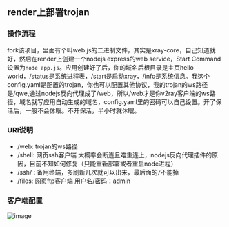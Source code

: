 ## render上部署trojan
### 操作流程
fork该项目，里面有个叫web.js的二进制文件，其实是xray-core，自己知道就好，然后在render上创建一个nodejs express的web  service，Start Command设置为```node app.js```。应用创建好了后，你的域名后根目录是主页hello world，/status是系统进程表，/start是启动xray，/info是系统信息。我这个config.yaml是配置的trojan，你也可以配置其他协议，我的trojan的ws路径是/qwe,通过nodejs反向代理成了/web，所以/web才是你v2ray客户端的ws路径，域名就写应用自动生成的域名，config.yaml里的密码可以自己设置。开了保活后，一般不会休眠。不开保活，半小时就休眠。

### URI说明
- /web: trojan的ws路径
- /shell: 网页ssh客户端  大概率会断连且难重连上，nodejs反向代理插件的原因，目前不知如何修复（只能重新部署或者重启node进程）
- /ssh/ : 备用终端，多刷新几次就可以出来，最后面的`/`不能掉
- /files: 网页ftp客户端  用户名/密码：admin
### 客户端配置

![image](https://file.eeea.ga/view.php/b6a1266c490122db62b7f1841c9ba6cf.jpg)
